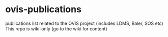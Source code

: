 # ovis-publications
publications list related to the OVIS project (includes LDMS, Baler, SOS etc)
This repo is wiki-only (go to the wiki for content)
